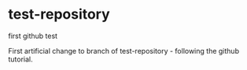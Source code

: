 # test-repository
first github test

First artificial change to branch of test-repository - following the github tutorial.
